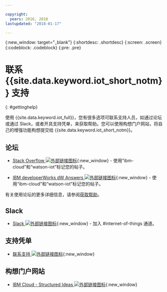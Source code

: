 ```yaml
---

copyright:
  years: 2016, 2018
lastupdated: "2018-01-17"

---
```


{:new_window: target="\_blank"}
{:shortdesc: .shortdesc}
{:screen: .screen}
{:codeblock: .codeblock}
{:pre: .pre}

# 联系 {{site.data.keyword.iot_short_notm}} 支持
{: #gettinghelp}

使用 {{site.data.keyword.iot_full}}，您有很多选项可联系支持人员，如通过论坛或通过 Slack，或者开具支持凭单，来获取帮助。您可以使用构想门户网站，将自己的增强功能构想提交给 {{site.data.keyword.iot_short_notm}}。

## 论坛

* [Stack Overflow ![外部链接图标](../../icons/launch-glyph.svg "外部链接图标")](http://stackoverflow.com/search?q=watson-iot+ibm-bluemix){:new_window} - 使用“ibm-cloud”和“watson-iot”标记您的帖子。
<!--Insert the appropriate dW Answers tag for your service for <service_keyword> in URL below:  -->
* [IBM developerWorks dW Answers ![外部链接图标](../../icons/launch-glyph.svg "外部链接图标")](https://developer.ibm.com/answers/topics/watson-iot/?smartspace=bluemix){:new_window} - 使用“ibm-cloud”和“watson-iot”标记您的帖子。

有关使用论坛的更多详细信息，请参阅[获取帮助](https://www.{DomainName}/docs/support/index.html#getting-help)。


## Slack

* [Slack ![外部链接图标](../../icons/launch-glyph.svg "外部链接图标")](https://ibm-developers.slack.com/){:new_window} - 加入 #internet-of-things 通道。


## 支持凭单

* [联系支持 ![外部链接图标](../../icons/launch-glyph.svg "外部链接图标")](https://www.{DomainName}/docs/support/index.html#contacting-support){:new_window}


## 构想门户网站

* [IBM Cloud - Structured Ideas ![外部链接图标](../../icons/launch-glyph.svg "外部链接图标")](http://ibm.biz/cloudideas){:new_window}
